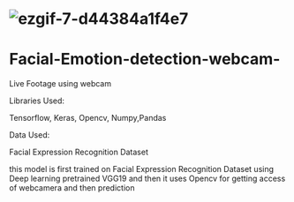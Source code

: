 

# ![ezgif-7-d44384a1f4e7](https://user-images.githubusercontent.com/61107453/131814740-ba8c85ab-59de-4394-898a-943864e0668f.gif)


# Facial-Emotion-detection-webcam-
Live Footage using webcam

Libraries Used:

Tensorflow, Keras, Opencv, Numpy,Pandas

Data Used:

Facial Expression Recognition Dataset

this model is first trained on Facial Expression Recognition Dataset using Deep learning pretrained VGG19 and then it uses Opencv for getting access of webcamera and then prediction 

